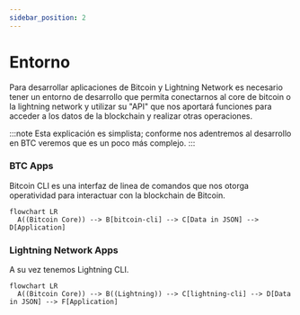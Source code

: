 ```yaml
---
sidebar_position: 2
---
```


# Entorno

Para desarrollar aplicaciones de Bitcoin y Lightning Network es necesario tener un entorno de desarrollo que permita conectarnos al core de bitcoin o la lightning network y utilizar su "API" que nos aportará funciones para acceder a los datos de la blockchain y realizar otras operaciones.

:::note
Esta explicación es simplista; conforme nos adentremos al desarrollo en BTC veremos que es un poco más complejo.
:::

### BTC Apps

Bitcoin CLI es una interfaz de linea de comandos que nos otorga operatividad para interactuar con la blockchain de Bitcoin.

```mermaid
flowchart LR
  A((Bitcoin Core)) --> B[bitcoin-cli] --> C[Data in JSON] --> D[Application]
```

### Lightning Network Apps

A su vez tenemos Lightning CLI.

```mermaid
flowchart LR
  A((Bitcoin Core)) --> B((Lightning)) --> C[lightning-cli] --> D[Data in JSON] --> F[Application]
```
